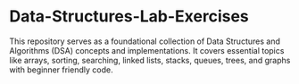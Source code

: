 # Data-Structures-Lab-Exercises
This repository serves as a foundational collection of Data Structures and Algorithms (DSA) concepts and implementations. It covers essential topics like arrays, sorting, searching, linked lists, stacks, queues, trees, and graphs with beginner friendly code.
